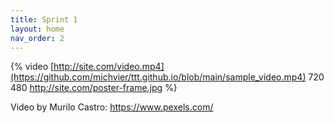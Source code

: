 ```yaml
---
title: Sprint 1
layout: home
nav_order: 2
---
```





{% video [http://site.com/video.mp4](https://github.com/michvier/ttt.github.io/blob/main/sample_video.mp4) 720 480 http://site.com/poster-frame.jpg %}




Video by Murilo Castro: https://www.pexels.com/

